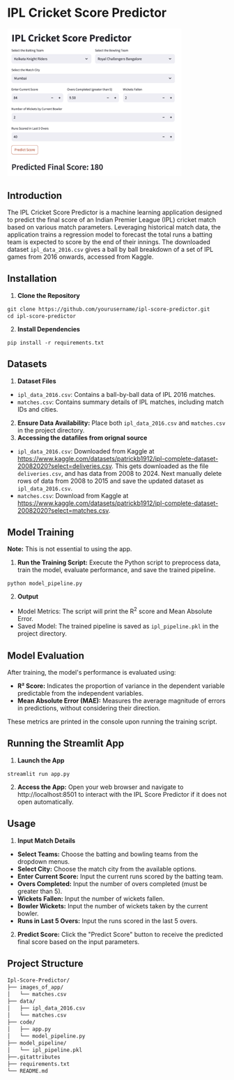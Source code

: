 # IPL Cricket Score Predictor  

<img src="images_app/ss_IPL_app_usage.png" alt="Score Predictor App" width="400"/>

## Introduction

The IPL Cricket Score Predictor is a machine learning application designed to predict the final score of an Indian Premier League (IPL) cricket match based on various match parameters. Leveraging historical match data, the application trains a regression model to forecast the total runs a batting team is expected to score by the end of their innings. The downloaded dataset `ipl_data_2016.csv` gives a ball by ball  breakdown of a set of IPL games from 2016 onwards, accessed from Kaggle.

## Installation

1. **Clone the Repository**
```
git clone https://github.com/yourusername/ipl-score-predictor.git
cd ipl-score-predictor
```
2. **Install Dependencies**
```
pip install -r requirements.txt
```

## Datasets

1. **Dataset Files**
- `ipl_data_2016.csv`: Contains a ball-by-ball data of IPL 2016 matches.
- `matches.csv`: Contains summary details of IPL matches, including match IDs and cities.
2. **Ensure Data Availability:** Place both `ipl_data_2016.csv` and `matches.csv` in the project directory.
3. **Accessing the datafiles from orignal source**
- `ipl_data_2016.csv`: Downloaded from Kaggle at https://www.kaggle.com/datasets/patrickb1912/ipl-complete-dataset-20082020?select=deliveries.csv. This gets downloaded as the file `deliveries.csv`, and has data from 2008 to 2024. Next manually delete rows of data from 2008 to 2015 and save the updated dataset as `ipl_data_2016.csv`.
- `matches.csv`: Download from Kaggle at https://www.kaggle.com/datasets/patrickb1912/ipl-complete-dataset-20082020?select=matches.csv.

## Model Training

**Note:** This is not essential to using the app.

1. **Run the Training Script:** Execute the Python script to preprocess data, train the model, evaluate performance, and save the trained pipeline.
```
python model_pipeline.py
```
2. **Output**
- Model Metrics: The script will print the R<sup>2</sup> score and Mean Absolute Error.
- Saved Model: The trained pipeline is saved as `ipl_pipeline.pkl` in the project directory.

## Model Evaluation

After training, the model's performance is evaluated using:
- **R² Score:** Indicates the proportion of variance in the dependent variable predictable from the independent variables.
- **Mean Absolute Error (MAE):** Measures the average magnitude of errors in predictions, without considering their direction.

These metrics are printed in the console upon running the training script.

## Running the Streamlit App

1. **Launch the App**
```
streamlit run app.py
```
2. **Access the App:** Open your web browser and navigate to http://localhost:8501 to interact with the IPL Score Predictor if it does not open automatically.

## Usage
1. **Input Match Details**
- **Select Teams:** Choose the batting and bowling teams from the dropdown menus.
- **Select City:** Choose the match city from the available options.
- **Enter Current Score:** Input the current runs scored by the batting team.
- **Overs Completed:** Input the number of overs completed (must be greater than 5).
- **Wickets Fallen:** Input the number of wickets fallen.
- **Bowler Wickets:** Input the number of wickets taken by the current bowler.
- **Runs in Last 5 Overs:** Input the runs scored in the last 5 overs.
2. **Predict Score:** Click the "Predict Score" button to receive the predicted final score based on the input parameters.

## Project Structure

```
Ipl-Score-Predictor/
├── images_of_app/
│   └── matches.csv
├── data/
│   ├── ipl_data_2016.csv
│   └── matches.csv
├── code/
│   ├── app.py
│   └── model_pipeline.py
├── model_pipeline/
│   └── ipl_pipeline.pkl
├──.gitattributes
├── requirements.txt
└── README.md
```





